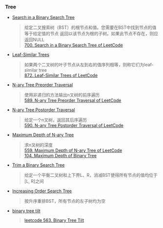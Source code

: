 ### Tree

- [Search in a Binary Search Tree](/Tree/search_bst.md)
	> 给定二叉搜索树（BST）的根节点和值。您需要在BST中找到节点的值等于给定值的节点 
	  返回以该节点为根的子树。如果此节点不存在，则应返回NULL  
	  [700. Search in a Binary Search Tree of LeetCode](https://leetcode.com/problems/search-in-a-binary-search-tree/description/)

- [Leaf-Similar Trees](/Tree/leaf_similar.md)
	> 如果两个二叉树的叶子节点从左到右的值序列相等，则称它们为leaf-similar tree  
	  [872. Leaf-Similar Trees of LeetCode](https://leetcode.com/problems/leaf-similar-trees/description/)

- [N-ary Tree Preorder Traversal](/Tree/pre_order.md)
	> 使用非递归的方法输出n叉树的前序遍历  
      [589. N-ary Tree Preorder Traversal of LeetCode](https://leetcode.com/problems/n-ary-tree-preorder-traversal/description/)  

- [N-ary Tree Postorder Traversal](/Tree/post_order.md)
	> 给定一个n叉树，返回其后序遍历  
	  [590. N-ary Tree Postorder Traversal of LeetCode](https://leetcode.com/problems/n-ary-tree-postorder-traversal/description/)

- [Maximum Depth of N-ary Tree](/Tree/max_depth.md)
	> 求n叉树的深度  
	  [559. Maximum Depth of N-ary Tree of LeetCode](https://leetcode.com/problems/maximum-depth-of-n-ary-tree/description/)  
	  [104. Maximum Depth of Binary Tree](https://leetcode.com/problems/maximum-depth-of-binary-tree/) 

- [Trim a Binary Search Tree](/Tree/trimBST.md)
	> 给定一个平衡二叉树和上下界L、R，消减BST使得所有节点的值均位于[L, R]之间

- [Increasing Order Search Tree](/Tree/increasingbst.md)
	> 按升序重排BST，所有节点的左子树均为空

- [binary tree tilt](/Tree/binary_tree_tilt.md)
	> [leetcode 563. Binary Tree Tilt](https://leetcode.com/problems/binary-tree-tilt/)